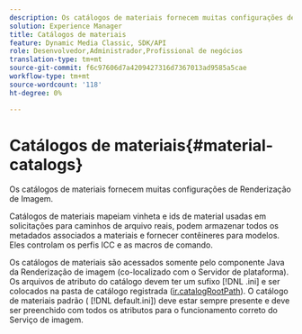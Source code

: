 ```yaml
---
description: Os catálogos de materiais fornecem muitas configurações de Renderização de Imagem.
solution: Experience Manager
title: Catálogos de materiais
feature: Dynamic Media Classic, SDK/API
role: Desenvolvedor,Administrador,Profissional de negócios
translation-type: tm+mt
source-git-commit: f6c97606d7a4209427316d7367013ad9585a5cae
workflow-type: tm+mt
source-wordcount: '118'
ht-degree: 0%

---
```



# Catálogos de materiais{#material-catalogs}

Os catálogos de materiais fornecem muitas configurações de Renderização de Imagem.

Catálogos de materiais mapeiam vinheta e ids de material usadas em solicitações para caminhos de arquivo reais, podem armazenar todos os metadados associados a materiais e fornecer contêineres para modelos. Eles controlam os perfis ICC e as macros de comando.

Os catálogos de materiais são acessados somente pelo componente Java da Renderização de imagem (co-localizado com o Servidor de plataforma). Os arquivos de atributo do catálogo devem ter um sufixo [!DNL .ini] e ser colocados na pasta de catálogo registrada ([ir.catalogRootPath](../../../../../../ir-api/server-admin/image-rendering-api-ref/c-ir-server-administration/c-ir-configuration-settings-reference/c-ir-catalog-folder.md#concept-1c1d308112054bb99e3895c3fb8ca5f7)). O catálogo de materiais padrão ( [!DNL default.ini]) deve estar sempre presente e deve ser preenchido com todos os atributos para o funcionamento correto do Serviço de imagem.
